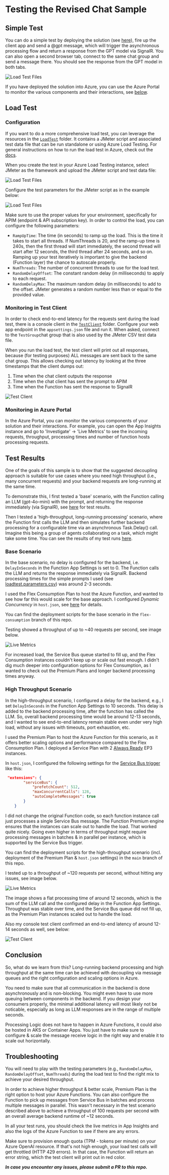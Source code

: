 # Testing the Revised Chat Sample

## Simple Test

You can do a simple test by deploying the solution (see [here](./README.md#getting-started)), fire up the client app and send a @gpt message, which will trigger the asynchronous processing flow and return a response from the GPT model via SignalR. You can also open a second browser tab, connect to the same chat group and send a message there. You should see the response from the GPT model in both tabs.

![Load Test Files](./Doc/chat2.jpg)

If you have deployed the solution into Azure, you can use the Azure Portal to monitor the various components and their interactions, see [below](#monitoring-in-azure-portal).

## Load Test
### Configuration
If you want to do a more comprehensive load test, you can leverage the resources in the [`LoadTest`](./src/LoadTest/) folder. It contains a JMeter script and associated test data file that can be run standalone or using Azure Load Testing. For general instructions on how to run the load test in Azure, check out the [docs](https://learn.microsoft.com/en-us/azure/load-testing/how-to-create-and-run-load-test-with-jmeter-script).

When you create the test in your Azure Load Testing instance, select JMeter as the framework and upload the JMeter script and test data file: 

![Load Test Files](./Doc/loadtest_files.jpg)

Configure the test parameters for the JMeter script as in the example below:

![Load Test Files](./Doc/loadtest_params.jpg)

Make sure to use the proper values for your environment, specifically for APIM (endpoint & API subscription key). In order to control the load, you can configure the following parameters:

- `RampUpTime`: The time (in seconds) to ramp up the load. This is the time it takes to start all threads. If NumThreads is 20, and the ramp-up time is 240s, then the first thread will start immediately, the second thread will start after 12 seconds, the third thread after 24 seconds, and so on. Ramping up your test iteratively is important to give the backend (Function layer) the chance to autoscale properly.
- `NumThreads`: The number of concurrent threads to use for the load test.
- `RandomDelayOffset`: The constant random delay (in milliseconds) to apply to each request.
- `RandomDelayMax`: The maximum random delay (in milliseconds) to add to the offset. JMeter generates a random number less than or equal to the provided value.

### Monitoring in Test Client
In order to check end-to-end latency for the requests sent during the load test, there is a console client in the [`TestClient`](./src/TestClient/) folder. Configure your web app endpoint in the `appsettings.json` file and run it. When asked, connect to the `TestGroup`chat group that is also used by the JMeter CSV test data file. 

When you run the load test, the test client will print out all responses, because (for testing purposes) ALL messages are sent back to the same chat group. This allows checking out latency by looking at the three timestamps that the client dumps out:

  1. Time when the chat client outputs the response 
  2. Time when the chat client has sent the prompt to APIM
  3. Time when the Function has sent the response to SignalR

![Test Client](./Doc/testclient.jpg)

### Monitoring in Azure Portal
In the Azure Portal, you can monitor the various components of your solution and their interactions. For example, you can open the App Insights instance and go to 'Investigate' -> 'Live Metrics' to see the incoming requests, throughput, processing times and number of function hosts processing requests.

## Test Results

One of the goals of this sample is to show that the suggested decoupling approach is suitable for use cases where you need high throughput (i.e., many concurrent requests) and your backend requests are long-running at the same time. 

To demonstrate this, I first tested a 'base' scenario, with the Function calling an LLM (gpt-4o-mini) with the prompt, and returning the response immediately (via SignalR), see [here](#base-scenario) for test results.

Then I tested a 'high-throughput, long-running processing' scenario, where the Function first calls the LLM and then simulates further backend processing for a configurable time via an asynchronous Task.Delay() call. Imagine this being a group of agents collaborating on a task, which might take some time. You can see the results of my test runs [here](#high-throughput-scenario).

### Base Scenario
In the base scenario, no delay is configured for the backend, i.e. `DelayInSeconds` in the Function App Settings is set to 0. The Function calls the LLM and returns the response immediately via SignalR. Backend processing times for the simple prompts I used (see [loadtest.parameters.csv](./src/LoadTest/loadtest.parameters.csv)) was around 2-3 seconds. 

I used the Flex Consumption Plan to host the Azure Function, and wanted to see how far this would scale for the base approach. I configured *Dynamic Concurrency* in `host.json`, see [here](https://learn.microsoft.com/en-us/azure/azure-functions/functions-concurrency#dynamic-concurrency-configuration) for details.

You can find the deployment scripts for the base scenario in the `flex-consumption` branch of this repo. 

Testing showed a throughput of up to ~40 requests per second, see image below.

![Live Metrics](./Doc/live_metrics.jpg)

For increased load, the Service Bus queue started to fill up, and the Flex Consumption instances couldn't keep up or scale out fast enough. I didn't dig much deeper into configuration options for Flex Consumption, as I wanted to check out the Premium Plans and longer backend processing times anyway. 

### High Throughput Scenario
In the high-throughput scenario, I configured a delay for the backend, e.g., I set `DelayInSeconds` in the Function App Settings to 10 seconds. This delay is added to the backend processing time, after the function has called the LLM. So, overall backend processing time would be around 12-13 seconds, and I wanted to see end-to-end latency remain stable even under very high load, without any issues with timeouts, port exhaustion, etc.

I used the Premium Plan to host the Azure Function for this scenario, as it offers better scaling options and performance compared to the Flex Consumption Plan. I deployed a Service Plan with 2 [Always Ready](https://learn.microsoft.com/en-us/azure/azure-functions/functions-premium-plan?tabs=portal#always-ready-instances) EP3 instances.

In `host.json`, I configured the following settings for the [Service Bus trigger](https://learn.microsoft.com/en-us/azure/azure-functions/functions-concurrency) like this:

```json
 "extensions": {
        "serviceBus": {
            "prefetchCount": 512,
            "maxConcurrentCalls": 128,
            "autoCompleteMessages": true
        }
    }
```

I did not change the original Function code, so each function instance call just processes a single Service Bus message. The Function Premium engine ensures that the instances can scale out to handle the load. That worked quite nicely. Going even higher in terms of throughput might require processing messages in batches & in parallel per instance, which is supported by the Service Bus trigger. 

You can find the deployment scripts for the high-throughput scenario (incl. deployment of the Premium Plan & `host.json` settings) in the `main` branch of this repo.

I tested up to a throughput of ~120 requests per second, without hitting any issues, see image below. 

![Live Metrics](./Doc/live_metrics2.jpg)

The image shows a flat processing time of around 12 seconds, which is the sum of the LLM call and the configured delay in the Function App Settings. Throughput was stable over time, and the Service Bus queue did not fill up, as the Premium Plan instances scaled out to handle the load.

Also my console test client confirmed an end-to-end latency of around 12-14 seconds as well, see below: 

![Test Client](./Doc/testclient2.jpg)

## Conclusion

So, what do we learn from this? Long-running backend processing and high throughput at the same time can be achieved with decoupling via message queues and the right configuration and scaling options in Azure. 

You need to make sure that all communication in the backend is done asynchronously and is non-blocking. You might even have to use more queuing between components in the backend. If you design your consumers properly, the minimal additional latency will most likely not be noticable, especially as long as LLM responses are in the range of multiple seconds.

Processing Logic does not have to happen in Azure Functions, it could also be hosted in AKS or Container Apps. You just have to make sure to configure & scale the message receive logic in the right way and enable it to scale out horizontally.

## Troubleshooting
You will need to play with the testing parameters (e.g., `RandomDelayMax`, `RandomDelayOffset`, `NumThreads`) during the load test to find the right mix to achieve your desired throughput.

In order to achieve higher throughput & better scale, Premium Plan is the right option to host your Azure Functions. You can also configure the Function to pick up messages from Service Bus in batches and process multiple messages in parallel. This wasn't necessary in the test scenario described above to achieve a throughput of 100 requests per second with an overall average backend runtime of ~12 seconds.

In all your test runs, you should check the live metrics in App Insights and also the logs of the Azure Function to see if there are any errors.

Make sure to provision enough quota (TPM - tokens per minute) on your Azure OpenAI resource. If that's not high enough, your load test calls will get throttled (HTTP 429 errors). In that case, the Function will return an error string, which the test client will print out in red color. 

***In case you encounter any issues, please submit a PR to this repo.***
